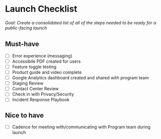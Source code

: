 # Launch Checklist

###### Goal: Create a consolidated list of all of the steps needed to be ready for a public-facing launch

## Must-have
- [ ] Error experience (messaging)
- [ ] Accessibile PDF created for users
- [ ] Feature toggle testing
- [ ] Product guide and video complete
- [ ] Google Analytics dashboard created and shared with program team
- [ ] Staging Review
- [ ] Contact Center Review
- [ ] Check in with Privacy/Security
- [ ] Incident Response Playbook

## Nice to have
- [ ] Cadence for meeting with/communicating with Program team during launch
